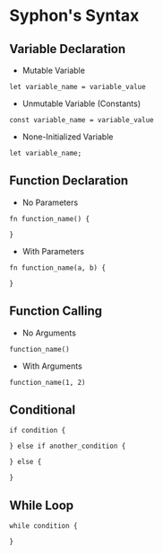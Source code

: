 # Syphon's Syntax

## Variable Declaration

- Mutable Variable
```
let variable_name = variable_value
```

- Unmutable Variable (Constants)
```
const variable_name = variable_value
```

- None-Initialized Variable
```
let variable_name;
```

## Function Declaration

- No Parameters
```
fn function_name() {

}
```

- With Parameters
```
fn function_name(a, b) {

}
```

## Function Calling

- No Arguments
```
function_name()
```

- With Arguments
```
function_name(1, 2)
```

## Conditional

```
if condition {

} else if another_condition {

} else {

}
```

## While Loop

```
while condition {

}
```

